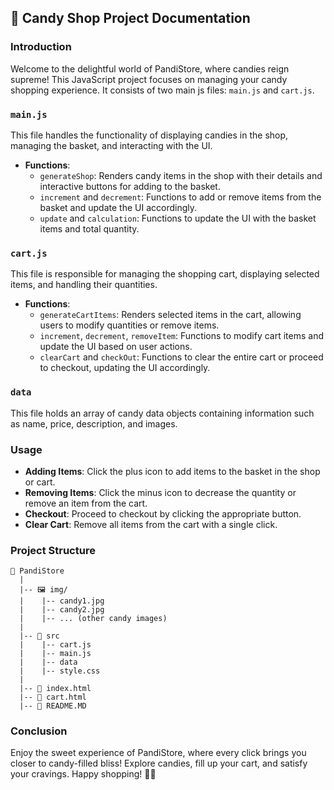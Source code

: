 ## 🍬 Candy Shop Project Documentation

### Introduction

Welcome to the delightful world of PandiStore, where candies reign supreme! This JavaScript project focuses on managing your candy shopping experience. It consists of two main js files: `main.js` and `cart.js`.

### `main.js`

This file handles the functionality of displaying candies in the shop, managing the basket, and interacting with the UI.

- **Functions**:
  - `generateShop`: Renders candy items in the shop with their details and interactive buttons for adding to the basket.
  - `increment` and `decrement`: Functions to add or remove items from the basket and update the UI accordingly.
  - `update` and `calculation`: Functions to update the UI with the basket items and total quantity.

### `cart.js`

This file is responsible for managing the shopping cart, displaying selected items, and handling their quantities.

- **Functions**:
  - `generateCartItems`: Renders selected items in the cart, allowing users to modify quantities or remove items.
  - `increment`, `decrement`, `removeItem`: Functions to modify cart items and update the UI based on user actions.
  - `clearCart` and `checkOut`: Functions to clear the entire cart or proceed to checkout, updating the UI accordingly.

### `data`

This file holds an array of candy data objects containing information such as name, price, description, and images.

### Usage

- **Adding Items**: Click the plus icon to add items to the basket in the shop or cart.
- **Removing Items**: Click the minus icon to decrease the quantity or remove an item from the cart.
- **Checkout**: Proceed to checkout by clicking the appropriate button.
- **Clear Cart**: Remove all items from the cart with a single click.

### Project Structure

```
📁 PandiStore
  |
  |-- 🖼️ img/
  |    |-- candy1.jpg
  |    |-- candy2.jpg
  |    |-- ... (other candy images)
  |
  |-- 📁 src
  |    |-- cart.js
  |    |-- main.js
  |    |-- data
  |    |-- style.css
  |
  |-- 📄 index.html
  |-- 📄 cart.html
  |-- 📄 README.MD
```

### Conclusion

Enjoy the sweet experience of PandiStore, where every click brings you closer to candy-filled bliss! Explore candies, fill up your cart, and satisfy your cravings. Happy shopping! 🛒🍭
